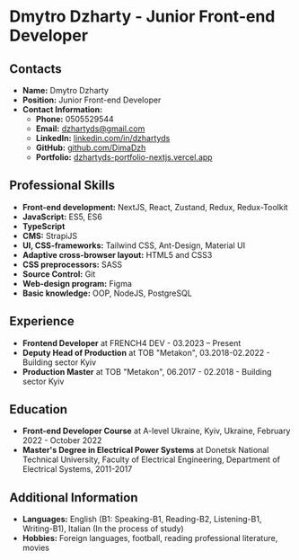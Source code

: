 # Dmytro Dzharty - Junior Front-end Developer

## Contacts

- **Name:** Dmytro Dzharty
- **Position:** Junior Front-end Developer
- **Contact Information:**
  - **Phone:** 0505529544
  - **Email:** dzhartyds@gmail.com
  - **LinkedIn:** [linkedin.com/in/dzhartyds](https://www.linkedin.com/in/dzhartyds)
  - **GitHub:** [github.com/DimaDzh](https://github.com/DimaDzh)
  - **Portfolio:** [dzhartyds-portfolio-nextjs.vercel.app](https://dzhartyds-portfolio-nextjs.vercel.app)

## Professional Skills

- **Front-end development:** NextJS, React, Zustand, Redux, Redux-Toolkit
- **JavaScript:** ES5, ES6
- **TypeScript**
- **CMS:** StrapiJS
- **UI, CSS-frameworks:** Tailwind CSS, Ant-Design, Material UI
- **Adaptive cross-browser layout:** HTML5 and CSS3
- **CSS preprocessors:** SASS
- **Source Control:** Git
- **Web-design program:** Figma
- **Basic knowledge:** OOP, NodeJS, PostgreSQL

## Experience

- **Frontend Developer** at FRENCH4 DEV - 03.2023 – Present
- **Deputy Head of Production** at TOB "Metakon", 03.2018-02.2022 - Building sector Kyiv
- **Production Master** at TOB "Metakon", 06.2017 - 02.2018 - Building sector Kyiv

## Education

- **Front-end Developer Course** at A-level Ukraine, Kyiv, Ukraine, February 2022 - October 2022
- **Master's Degree in Electrical Power Systems** at Donetsk National Technical University, Faculty of Electrical Engineering, Department of Electrical Systems, 2011-2017

## Additional Information

- **Languages:** English (B1: Speaking-B1, Reading-B2, Listening-B1, Writing-B1), Italian (In the process of study)
- **Hobbies:** Foreign languages, football, reading professional literature, movies

